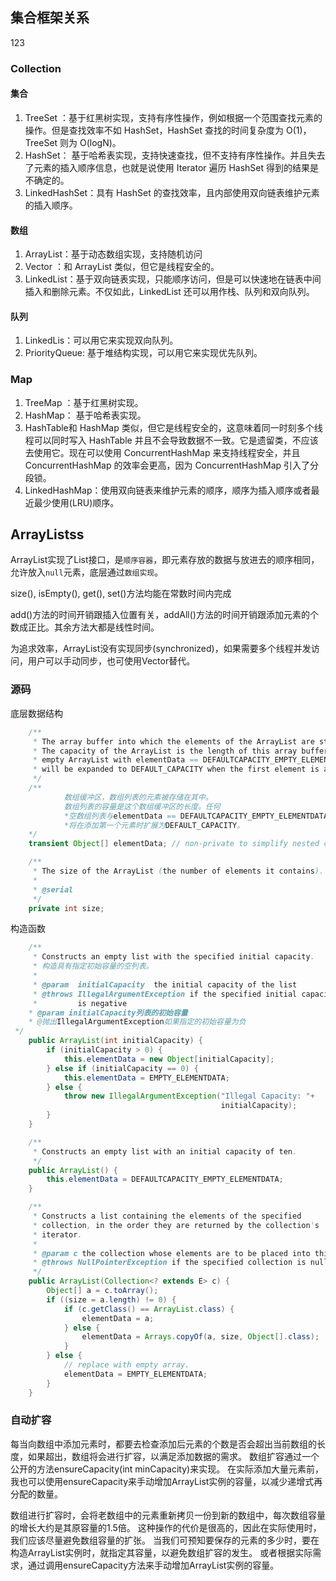## 集合框架关系
123
### Collection
#### 集合
1. TreeSet ：基于红黑树实现，支持有序性操作，例如根据一个范围查找元素的操作。但是查找效率不如 HashSet，HashSet 查找的时间复杂度为 O(1)，TreeSet 则为 O(logN)。
2. HashSet： 基于哈希表实现，支持快速查找，但不支持有序性操作。并且失去了元素的插入顺序信息，也就是说使用 Iterator 遍历 HashSet 得到的结果是不确定的。
3. LinkedHashSet：具有 HashSet 的查找效率，且内部使用双向链表维护元素的插入顺序。

#### 数组
1. ArrayList：基于动态数组实现，支持随机访问
2. Vector ：和 ArrayList 类似，但它是线程安全的。
3. LinkedList：基于双向链表实现，只能顺序访问，但是可以快速地在链表中间插入和删除元素。不仅如此，LinkedList 还可以用作栈、队列和双向队列。

#### 队列
1. LinkedLis：可以用它来实现双向队列。 
2. PriorityQueue: 基于堆结构实现，可以用它来实现优先队列。

### Map
1. TreeMap ：基于红黑树实现。
2. HashMap： 基于哈希表实现。
3. HashTable和 HashMap 类似，但它是线程安全的，这意味着同一时刻多个线程可以同时写入 HashTable 并且不会导致数据不一致。它是遗留类，不应该去使用它。现在可以使用 ConcurrentHashMap 来支持线程安全，并且 ConcurrentHashMap 的效率会更高，因为 ConcurrentHashMap 引入了分段锁。
4. LinkedHashMap：使用双向链表来维护元素的顺序，顺序为插入顺序或者最近最少使用(LRU)顺序。

## ArrayListss
ArrayList实现了List接口，是`顺序容器`，即元素存放的数据与放进去的顺序相同，允许放入`null`元素，底层通过`数组实现`。

size(), isEmpty(), get(), set()方法均能在常数时间内完成

add()方法的时间开销跟插入位置有关，addAll()方法的时间开销跟添加元素的个数成正比。其余方法大都是线性时间。

为追求效率，ArrayList没有实现同步(synchronized)，如果需要多个线程并发访问，用户可以手动同步，也可使用Vector替代。

### 源码
底层数据结构
```java
    /**
     * The array buffer into which the elements of the ArrayList are stored.
     * The capacity of the ArrayList is the length of this array buffer. Any
     * empty ArrayList with elementData == DEFAULTCAPACITY_EMPTY_ELEMENTDATA
     * will be expanded to DEFAULT_CAPACITY when the first element is added.
     */
    /**
            数组缓冲区，数组列表的元素被存储在其中。
            数组列表的容量是这个数组缓冲区的长度。任何
            *空数组列表与elementData == DEFAULTCAPACITY_EMPTY_ELEMENTDATA
            *将在添加第一个元素时扩展为DEFAULT_CAPACITY。
    */
    transient Object[] elementData; // non-private to simplify nested class access

    /**
     * The size of the ArrayList (the number of elements it contains).
     *
     * @serial
     */
    private int size;
```
构造函数
```java
    /**
     * Constructs an empty list with the specified initial capacity.
     * 构造具有指定初始容量的空列表。
     *
     * @param  initialCapacity  the initial capacity of the list
     * @throws IllegalArgumentException if the specified initial capacity
     *         is negative
    * @param initialCapacity列表的初始容量
    * @抛出IllegalArgumentException如果指定的初始容量为负
 */
    public ArrayList(int initialCapacity) {
        if (initialCapacity > 0) {
            this.elementData = new Object[initialCapacity];
        } else if (initialCapacity == 0) {
            this.elementData = EMPTY_ELEMENTDATA;
        } else {
            throw new IllegalArgumentException("Illegal Capacity: "+
                                               initialCapacity);
        }
    }

    /**
     * Constructs an empty list with an initial capacity of ten.
     */
    public ArrayList() {
        this.elementData = DEFAULTCAPACITY_EMPTY_ELEMENTDATA;
    }

    /**
     * Constructs a list containing the elements of the specified
     * collection, in the order they are returned by the collection's
     * iterator.
     *
     * @param c the collection whose elements are to be placed into this list
     * @throws NullPointerException if the specified collection is null
     */
    public ArrayList(Collection<? extends E> c) {
        Object[] a = c.toArray();
        if ((size = a.length) != 0) {
            if (c.getClass() == ArrayList.class) {
                elementData = a;
            } else {
                elementData = Arrays.copyOf(a, size, Object[].class);
            }
        } else {
            // replace with empty array.
            elementData = EMPTY_ELEMENTDATA;
        }
    }
```
### 自动扩容
每当向数组中添加元素时，都要去检查添加后元素的个数是否会超出当前数组的长度，如果超出，数组将会进行扩容，以满足添加数据的需求。
数组扩容通过一个公开的方法ensureCapacity(int minCapacity)来实现。
在实际添加大量元素前，我也可以使用ensureCapacity来手动增加ArrayList实例的容量，以减少递增式再分配的数量。

数组进行扩容时，会将老数组中的元素重新拷贝一份到新的数组中，每次数组容量的增长大约是其原容量的1.5倍。 
这种操作的代价是很高的，因此在实际使用时，我们应该尽量避免数组容量的扩张。
当我们可预知要保存的元素的多少时，要在构造ArrayList实例时，就指定其容量，以避免数组扩容的发生。
或者根据实际需求，通过调用ensureCapacity方法来手动增加ArrayList实例的容量。


